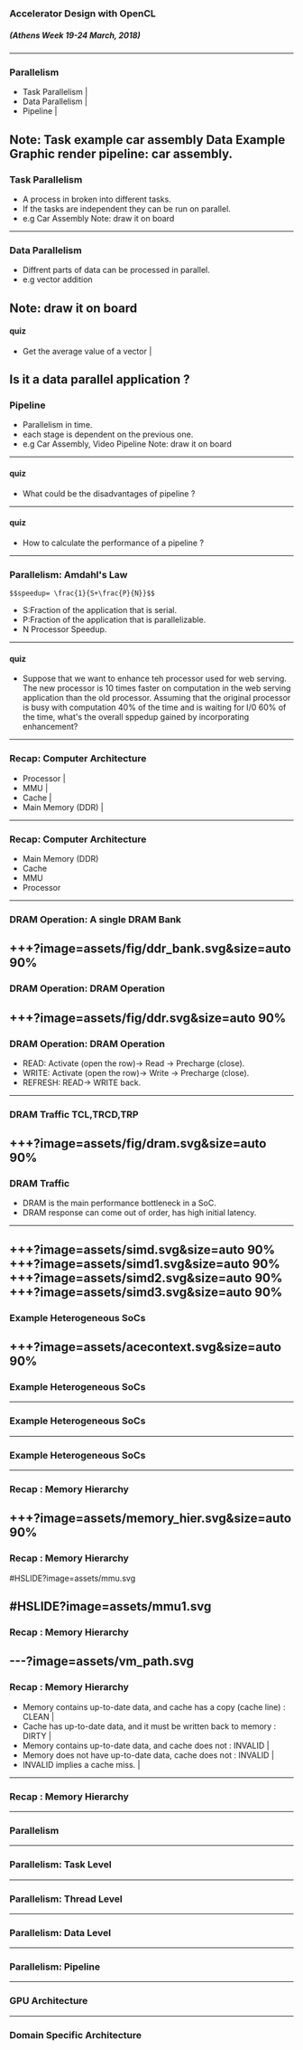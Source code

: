 ### Accelerator Design with OpenCL
##### (Athens Week 19-24 March, 2018) 
---
### Parallelism

- Task Parallelism |
- Data Parallelism |
- Pipeline |

Note:
Task example car assembly
Data Example Graphic render
pipeline: car assembly.
---
### Task Parallelism

* A process in broken into different tasks.
* If the tasks are independent they can be run on parallel.
* e.g Car Assembly
Note:
draw it on board
---
### Data Parallelism

* Diffrent parts of data can be processed in parallel.
* e.g vector addition

Note:
draw it on board
---
#### quiz
- Get the average value of a vector |

Is it a data parallel application ?
---
### Pipeline

* Parallelism in time.
* each stage is dependent on the previous one.
* e.g Car Assembly, Video Pipeline
Note:
draw it on board
---
#### quiz

* What could be the disadvantages of pipeline ?

---
#### quiz

* How to calculate the performance of a pipeline ?

---
### Parallelism: Amdahl's Law
`$$speedup= \frac{1}{S+\frac{P}{N}}$$` 
* S:Fraction of the application that is serial.
* P:Fraction of the application that is parallelizable. 
* N Processor Speedup.
---
#### quiz
* Suppose that we want to enhance teh processor used for web serving. The new processor is 10 times faster on computation in the web serving application than the old processor. Assuming that the original processor is busy with computation 40% of the time and is waiting for I/0 60% of the time, what's the overall sppedup gained by incorporating enhancement?
---
### Recap: Computer Architecture

- Processor |
- MMU |
- Cache |
- Main Memory (DDR) |
---
### Recap: Computer Architecture

- Main Memory (DDR) 
- Cache 
- MMU 
- Processor 
---
### DRAM Operation: A single DRAM Bank
+++?image=assets/fig/ddr_bank.svg&size=auto 90%
---
### DRAM Operation: DRAM Operation
+++?image=assets/fig/ddr.svg&size=auto 90%
---
### DRAM Operation: DRAM Operation
* READ: Activate (open the row)-> Read -> Precharge (close).
* WRITE: Activate (open the row)-> Write -> Precharge (close).
* REFRESH: READ-> WRITE back.
---
### DRAM Traffic TCL,TRCD,TRP
+++?image=assets/fig/dram.svg&size=auto 90%
---

### DRAM Traffic
* DRAM is the main performance bottleneck in a SoC.
* DRAM response can come out of order, has high initial latency.
---



+++?image=assets/simd.svg&size=auto 90%
+++?image=assets/simd1.svg&size=auto 90%
+++?image=assets/simd2.svg&size=auto 90%
+++?image=assets/simd3.svg&size=auto 90%
---
### Example Heterogeneous SoCs
+++?image=assets/acecontext.svg&size=auto 90%
---
### Example Heterogeneous SoCs
---
### Example Heterogeneous SoCs
---
### Example Heterogeneous SoCs
---
### Recap : Memory Hierarchy
+++?image=assets/memory_hier.svg&size=auto 90%
---
### Recap : Memory Hierarchy
#HSLIDE?image=assets/mmu.svg
<!-- .slide: data-background-transition="none" -->
#HSLIDE?image=assets/mmu1.svg
---
### Recap : Memory Hierarchy
---?image=assets/vm_path.svg
---
### Recap : Memory Hierarchy

- Memory contains up-to-date data, and cache has a copy (cache line) : CLEAN |
- Cache has up-to-date data, and it must be written back to memory : DIRTY |
- Memory contains up-to-date data, and cache does not : INVALID |
- Memory does not have up-to-date data, cache does not : INVALID |
- INVALID implies a cache miss. |

---
### Recap : Memory Hierarchy
---
### Parallelism
---
### Parallelism: Task Level
---
### Parallelism: Thread Level
---
### Parallelism: Data Level
---
### Parallelism: Pipeline
---
### GPU Architecture
---
### Domain Specific Architecture

